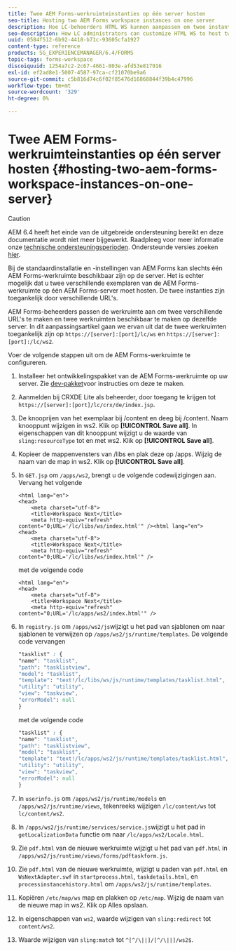 ```yaml
---
title: Twee AEM Forms-werkruimteinstanties op één server hosten
seo-title: Hosting two AEM Forms workspace instances on one server
description: Hoe LC-beheerders HTML WS kunnen aanpassen om twee instanties op één server te hosten die via verschillende URL's toegankelijk zijn.
seo-description: How LC administrators can customize HTML WS to host two instances on a single server accessible via different URLs.
uuid: 0584f512-6b92-4418-b71c-93605cfa1927
content-type: reference
products: SG_EXPERIENCEMANAGER/6.4/FORMS
topic-tags: forms-workspace
discoiquuid: 1254a7c2-2c67-4661-803e-afd53e817916
exl-id: ef2ad8e1-5007-4587-97ca-cf21070be9a6
source-git-commit: c5b816d74c6f02f85476d16868844f39b4c47996
workflow-type: tm+mt
source-wordcount: '329'
ht-degree: 0%

---
```


# Twee AEM Forms-werkruimteinstanties op één server hosten {#hosting-two-aem-forms-workspace-instances-on-one-server}

>[!CAUTION]
>
>AEM 6.4 heeft het einde van de uitgebreide ondersteuning bereikt en deze documentatie wordt niet meer bijgewerkt. Raadpleeg voor meer informatie onze [technische ondersteuningsperioden](https://helpx.adobe.com/support/programs/eol-matrix.html). Ondersteunde versies zoeken [hier](https://experienceleague.adobe.com/docs/).

Bij de standaardinstallatie en -instellingen van AEM Forms kan slechts één AEM Forms-werkruimte beschikbaar zijn op de server. Het is echter mogelijk dat u twee verschillende exemplaren van de AEM Forms-werkruimte op één AEM Forms-server moet hosten. De twee instanties zijn toegankelijk door verschillende URL&#39;s.

AEM Forms-beheerders passen de werkruimte aan om twee verschillende URL&#39;s te maken en twee werkruimten beschikbaar te maken op dezelfde server. In dit aanpassingsartikel gaan we ervan uit dat de twee werkruimten toegankelijk zijn op `https://[server]:[port]/lc/ws` en `https://[server]:[port]:/lc/ws2`.

Voer de volgende stappen uit om de AEM Forms-werkruimte te configureren.

1. Installeer het ontwikkelingspakket van de AEM Forms-werkruimte op uw server. Zie [dev-pakket](/help/forms/using/introduction-customizing-html-workspace.md#p-crx-package-p)voor instructies om deze te maken.
1. Aanmelden bij CRXDE Lite als beheerder, door toegang te krijgen tot `https://[server]:[port]/lc/crx/de/index.jsp`.
1. De knooprijen van het exemplaar bij /content en deeg bij /content. Naam knooppunt wijzigen in ws2. Klik op **[!UICONTROL Save all]**. In eigenschappen van dit knooppunt wijzigt u de waarde van `sling:resourceType` tot en met ws2. Klik op **[!UICONTROL Save all]**.

1. Kopieer de mappenvensters van /libs en plak deze op /apps. Wijzig de naam van de map in ws2. Klik op **[!UICONTROL Save all]**.
1. In `GET.jsp` om `/apps/ws2`, brengt u de volgende codewijzigingen aan. Vervang het volgende

   ```
   <html lang="en">
   <head>
       <meta charset="utf-8">
       <title>Workspace Next</title>
       <meta http-equiv="refresh" content="0;URL='/lc/libs/ws/index.html'" /><html lang="en">
   <head>
       <meta charset="utf-8">
       <title>Workspace Next</title>
       <meta http-equiv="refresh" content="0;URL='/lc/libs/ws/index.html'" />
   ```

   met de volgende code

   ```
   <html lang="en">
   <head>
       <meta charset="utf-8">
       <title>Workspace Next</title>
       <meta http-equiv="refresh" content="0;URL='/lc/apps/ws2/index.html'" />
   ```

1. In `registry.js` om `/apps/ws2/js`wijzigt u het pad van sjablonen om naar sjablonen te verwijzen op `/apps/ws2/js/runtime/templates`. De volgende code vervangen

   ```css
   "tasklist" : {
   "name": "tasklist",
   "path": "tasklistview",
   "model": "tasklist",
   "template": "text!/lc/libs/ws/js/runtime/templates/tasklist.html",
   "utility": "utility",
   "view": "taskview",
   "errorModel": null
   }
   ```

   met de volgende code

   ```css
   "tasklist" : {
   "name": "tasklist",
   "path": "tasklistview",
   "model": "tasklist",
   "template": "text!/lc/apps/ws2/js/runtime/templates/tasklist.html",
   "utility": "utility",
   "view": "taskview",
   "errorModel": null
   }
   ```

1. In `userinfo.js` om `/apps/ws2/js/runtime/models` en `/apps/ws2/js/runtime/views`, tekenreeks wijzigen `/lc/content/ws` tot `lc/content/ws2`.

1. In `/apps/ws2/js/runtime/services/service.js`wijzigt u het pad in `getLocalizationData` functie om naar `/lc/apps/ws2/Locale.html`.

1. Zie `pdf.html` van de nieuwe werkruimte wijzigt u het pad van `pdf.html` in `/apps/ws2/js/runtime/views/forms/pdftaskform.js`.

1. Zie `pdf.html` van de nieuwe werkruimte, wijzigt u paden van `pdf.html` en `WsNextAdapter.swf` in `startprocess.html`, `taskdetails.html`, en `processinstancehistory.html` om `/apps/ws2/js/runtime/templates`.

1. Kopiëren `/etc/map/ws` map en plakken op `/etc/map`. Wijzig de naam van de nieuwe map in ws2. Klik op Alles opslaan.

1. In eigenschappen van `ws2`, waarde wijzigen van `sling:redirect` tot `content/ws2`.

1. Waarde wijzigen van `sling:match` tot `^[^/\||]/[^/\||]/ws2$`.
